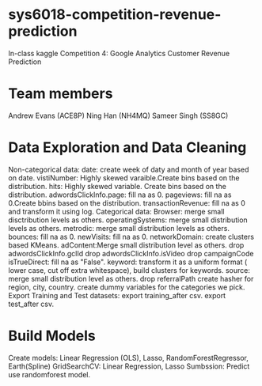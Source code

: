 # sys6018-competition-revenue-prediction
In-class kaggle Competition 4: Google Analytics Customer Revenue Prediction

# Team members
Andrew Evans (ACE8P) Ning Han (NH4MQ) Sameer Singh (SS8GC)

# Data Exploration and Data Cleaning 
Non-categorical data: 
  date: create week of daty and month of year based on date. 
  vistiNumber: Highly skewed varaible.Create bins based on the distribution. 
  hits: Highly skewed variable. Create bins based on the distribution. 
  adwordsClickInfo.page: fill na as 0. 
  pageviews: fill na as 0.Create bbins based on the distribution. 
  transactionRevenue: fill na as 0 and transform it using log. 
Categorical data: 
  Browser: merge small disctribution levels as others. 
  operatingSystems: merge small distribution levels as others. 
  metrodic: merge small distribution levels as others. 
  bounces: fill na as 0. 
  newVisits: fill na as 0. 
  networkDomain: create clusters based KMeans. 
  adContent:Merge small distribution level as others.
  drop adwordsClickInfo.gclId 
  drop adwordsClickInfo.isVideo 
  drop campaignCode
  isTrueDirect: fill na as "False". 
  keyword: transform it as a uniform format ( lower case, cut off extra whitespace), build clusters for keywords.
  source: merge small distribution level as others. 
  drop referralPath 
  create hasher for region, city, country. 
  create dummy variables for the categories we pick. 
 Export Training and Test datasets:
   export training_after csv.
   export test_after csv. 
 # Build Models 
   Create models: Linear Regression (OLS), Lasso, RandomForestRegressor, Earth(Spline)
   GridSearchCV: Linear Regression, Lasso 
   Sumbssion: Predict use randomforest model. 
   
   
  
   
  
  
  



